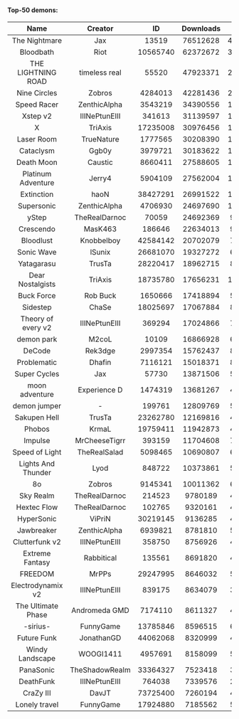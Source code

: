 #### Top-50 demons:

| Name | Creator | ID | Downloads | Likes |
|:---:|:---:|:---:|:---:|:---:|
| The Nightmare | Jax | 13519 | 76512628 | 4427689
| Bloodbath | Riot | 10565740 | 62372672 | 3168312
| THE LIGHTNING ROAD | timeless real | 55520 | 47923371 | 2548524
| Nine Circles | Zobros | 4284013 | 42281436 | 2449393
| Speed Racer | ZenthicAlpha | 3543219 | 34390556 | 1940810
| Xstep v2 | IIINePtunEIII | 341613 | 31139597 | 1345756
| X | TriAxis | 17235008 | 30976456 | 1721648
| Laser Room | TrueNature | 1777565 | 30208390 | 1086220
| Cataclysm | Ggb0y | 3979721 | 30183622 | 1082690
| Death Moon  | Caustic | 8660411 | 27588605 | 1525378
| Platinum Adventure | Jerry4 | 5904109 | 27562004 | 1942183
| Extinction | haoN | 38427291 | 26991522 | 1030695
| Supersonic | ZenthicAlpha | 4706930 | 24697690 | 1276108
| yStep | TheRealDarnoc | 70059 | 24692369 | 956191
| Crescendo | MasK463 | 186646 | 22634013 | 909171
| Bloodlust | Knobbelboy | 42584142 | 20702079 | 753370
| Sonic Wave | lSunix | 26681070 | 19327272 | 685228
| Yatagarasu  | TrusTa | 28220417 | 18962715 | 821994
| Dear Nostalgists | TriAxis | 18735780 | 17656231 | 1067669
| Buck Force | Rob Buck | 1650666 | 17418894 | 535678
| Sidestep | ChaSe | 18025697 | 17067884 | 821292
| Theory of every v2 | IIINePtunEIII | 369294 | 17024866 | 706290
| demon park | M2coL | 10109 | 16866928 | 660574
| DeCode | Rek3dge | 2997354 | 15762437 | 840246
| Problematic | Dhafin | 7116121 | 15018371 | 898229
| Super Cycles | Jax | 57730 | 13871506 | 584865
| moon adventure | Experience D | 1474319 | 13681267 | 458249
| demon jumper | - | 199761 | 12809769 | 537686
| Sakupen Hell | TrusTa | 23262780 | 12169816 | 425585
| Phobos | KrmaL | 19759411 | 11942873 | 491690
| Impulse | MrCheeseTigrr | 393159 | 11704608 | 703760
| Speed of Light | TheRealSalad | 5098465 | 10690807 | 616224
| Lights And Thunder | Lyod | 848722 | 10373861 | 561433
| 8o | Zobros | 9145341 | 10011362 | 602229
| Sky Realm | TheRealDarnoc | 214523 | 9780189 | 468548
| Hextec Flow | TheRealDarnoc | 102765 | 9320161 | 480219
| HyperSonic | ViPriN | 30219145 | 9136285 | 410815
| Jawbreaker | ZenthicAlpha | 6939821 | 8781810 | 552274
| Clutterfunk v2 | IIINePtunEIII | 358750 | 8756926 | 418730
| Extreme Fantasy | Rabbitical | 135561 | 8691820 | 400994
| FREEDOM | MrPPs | 29247995 | 8646032 | 507720
| Electrodynamix v2 | IIINePtunEIII | 839175 | 8634079 | 365684
| The Ultimate Phase | Andromeda GMD | 7174110 | 8611327 | 403172
| -sirius- | FunnyGame | 13785846 | 8596515 | 613090
| Future Funk | JonathanGD | 44062068 | 8320999 | 448808
| Windy Landscape | WOOGI1411 | 4957691 | 8158099 | 545709
| PanaSonic | TheShadowRealm | 33364327 | 7523418 | 369664
| DeathFunk | IIINePtunEIII | 764038 | 7339576 | 236914
| CraZy III | DavJT | 73725400 | 7260194 | 459779
| Lonely travel | FunnyGame | 17924880 | 7185562 | 541078
